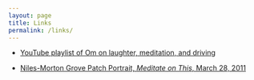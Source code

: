 ```yaml
---
layout: page
title: Links
permalink: /links/
---
```


* [YouTube playlist of Om on laughter, meditation, and driving](https://www.youtube.com/playlist?list=PLWRmuRIHKYB-HOEOee15EGEEUucA2fpZL)

* [Niles-Morton Grove Patch Portrait, *Meditate on This*, March 28, 2011](http://patch.com/illinois/niles/patch-portrait-meditate-on-this)



